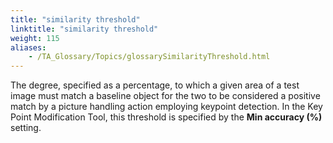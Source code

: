 ```yaml
--- 
title: "similarity threshold"
linktitle: "similarity threshold"
weight: 115
aliases: 
    - /TA_Glossary/Topics/glossarySimilarityThreshold.html
---
```


The degree, specified as a percentage, to which a given area of a test image must match a baseline object for the two to be considered a positive match by a picture handling action employing keypoint detection. In the Key Point Modification Tool, this threshold is specified by the **Min accuracy \(%\)** setting.

